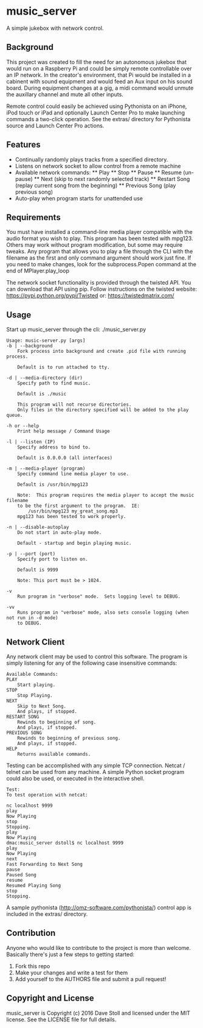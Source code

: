 # music_server

A simple jukebox with network control.

## Background
This project was created to fill the need for an autonomous jukebox that would run on a Raspberry Pi and could be
simply remote controllable over an IP network.  In the creator's environment, that Pi would be installed in a cabinent
with sound equipment and would feed an Aux input on his sound board.  During equipment changes at a gig, a midi command
would unmute the auxillary channel and mute all other inputs.  

Remote control could easily be achieved using Pythonista on an iPhone, iPod touch or iPad and optionally Launch Center Pro
to make launching commands a two-click operation.  See the extras/ directory for Pythonista source and Launch Center Pro
actions.

## Features

* Continually randomly plays tracks from a specified directory.
* Listens on network socket to allow control from a remote machine
* Available network commands:
** Play
** Stop
** Pause
** Resume (un-pause)
** Next (skip to next randomly selected track)
** Restart Song (replay current song from the beginning)
** Previous Song (play previous song)
* Auto-play when program starts for unattended use

## Requirements

You must have installed a command-line media player compatible with the audio format you wish to play.  This
program has been tested with mpg123.  Others may work without program modification, but some may require tweaks.
Any program that allows you to play a file through the CLI with the filename as the first and only command argument
should work just fine.  If you need to make changes, look for the subprocess.Popen command at the end of MPlayer.play_loop

The network socket functionality is provided through the twisted API.  You can download that API using pip.  Follow instructions
on the twisted website: https://pypi.python.org/pypi/Twisted or: https://twistedmatrix.com/

## Usage

Start up music_server through the cli:
./music_server.py

	Usage: music-server.py [args]
    -b | --background 
        Fork process into background and create .pid file with running process.
        
        Default is to run attached to tty.
    
    -d | --media-directory (dir)
        Specify path to find music.  
        
        Default is ./music
        
        This program will not recurse directories.  
        Only files in the directory specified will be added to the play queue.

    -h or --help 
        Print help message / Command Usage

    -l | --listen (IP)
        Specify address to bind to.

        Default is 0.0.0.0 (all interfaces)

    -m | --media-player (program)
        Specify command line media player to use.
        
        Default is /usr/bin/mpg123
        
        Note:  This program requires the media player to accept the music filename
        to be the first argument to the program.  IE:
            /usr/bin/mpg123 my_great_song.mp3
        mpg123 has been tested to work properly.

    -n | --disable-autoplay
        Do not start in auto-play mode.

        Default - startup and begin playing music.

    -p | --port (port)
        Specify port to listen on.
        
        Default is 9999

        Note: This port must be > 1024.

    -v
        Run program in "verbose" mode.  Sets logging level to DEBUG.

    -vv
        Runs program in "verbose" mode, also sets console logging (when not run in -d mode)
        to DEBUG.

## Network Client

Any network client may be used to control this software.  The program is simply listening for 
any of the following case insensitive commands:

	Available Commands:
	PLAY
	    Start playing.
	STOP
	    Stop Playing.
	NEXT
	    Skip to Next Song.
	    And plays, if stopped.
	RESTART SONG
	    Rewinds to beginning of song.
	    And plays, if stopped.
	PREVIOUS SONG
	    Rewinds to beginning of previous song.
	    And plays, if stopped.
	HELP
	    Returns available commands.

Testing can be accomplished with any simple TCP connection.  Netcat / telnet can be used from
any machine.  A simple Python socket program could also be used, or executed in the interactive shell.

	Test:
	To test operation with netcat:
	
	nc localhost 9999
	play
	Now Playing
	stop
	Stopping.
	play
	Now Playing
	dmac:music_server dstoll$ nc localhost 9999
	play
	Now Playing
	next
	Fast Forwarding to Next Song
	pause
	Paused Song
	resume
	Resumed Playing Song
	stop
	Stopping.

A sample pythonista (http://omz-software.com/pythonista/) control app is included in the extras/ directory.

## Contribution

Anyone who would like to contribute to the project is more than welcome.
Basically there's just a few steps to getting started:

1. Fork this repo
2. Make your changes and write a test for them
3. Add yourself to the AUTHORS file and submit a pull request!

## Copyright and License

music_server is Copyright (c) 2016 Dave Stoll and licensed under the MIT license.
See the LICENSE file for full details.